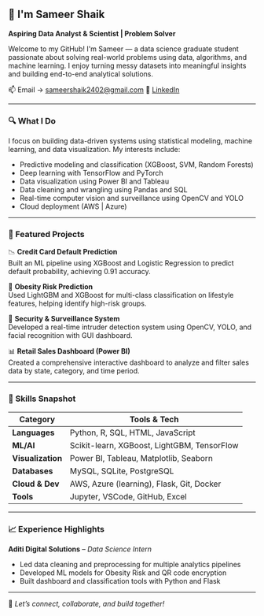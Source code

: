 ## 👋 I'm Sameer Shaik 

 
**Aspiring Data Analyst & Scientist | Problem Solver**

Welcome to my GitHub! I'm Sameer — a data science graduate student passionate about solving real-world problems using data, algorithms, and machine learning. I enjoy turning messy datasets into meaningful insights and building end-to-end analytical solutions.

 
📫 Email → sameershaik2402@gmail.com  🔗 [LinkedIn](https://www.linkedin.com/in/sameer-shaik-data/)  

---

### 🔍 What I Do
I focus on building data-driven systems using statistical modeling, machine learning, and data visualization. My interests include:

- Predictive modeling and classification (XGBoost, SVM, Random Forests)
- Deep learning with TensorFlow and PyTorch
- Data visualization using Power BI and Tableau
- Data cleaning and wrangling using Pandas and SQL
- Real-time computer vision and surveillance using OpenCV and YOLO
- Cloud deployment (AWS | Azure)

---

### 🔧 Featured Projects

📉 **Credit Card Default Prediction**  
Built an ML pipeline using XGBoost and Logistic Regression to predict default probability, achieving 0.91 accuracy.

🧠 **Obesity Risk Prediction**  
Used LightGBM and XGBoost for multi-class classification on lifestyle features, helping identify high-risk groups.

🔐 **Security & Surveillance System**  
Developed a real-time intruder detection system using OpenCV, YOLO, and facial recognition with GUI dashboard.

📊 **Retail Sales Dashboard (Power BI)**  
Created a comprehensive interactive dashboard to analyze and filter sales data by state, category, and time period.

---

### 🧠 Skills Snapshot

| Category        | Tools & Tech |
|----------------|--------------|
| **Languages**   | Python, R, SQL, HTML, JavaScript |
| **ML/AI**       | Scikit-learn, XGBoost, LightGBM, TensorFlow |
| **Visualization** | Power BI, Tableau, Matplotlib, Seaborn |
| **Databases**   | MySQL, SQLite, PostgreSQL |
| **Cloud & Dev** | AWS, Azure (learning), Flask, Git, Docker |
| **Tools**       | Jupyter, VSCode, GitHub, Excel |

---

### 📈 Experience Highlights

**Aditi Digital Solutions** – *Data Science Intern*  
- Led data cleaning and preprocessing for multiple analytics pipelines  
- Developed ML models for Obesity Risk and QR code encryption  
- Built dashboard and classification tools with Python and Flask
---

🔁 *Let’s connect, collaborate, and build together!*
